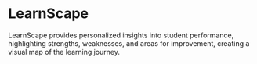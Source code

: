 # LearnScape
LearnScape provides personalized insights into student performance, highlighting strengths, weaknesses, and areas for improvement, creating a visual map of the learning journey.
